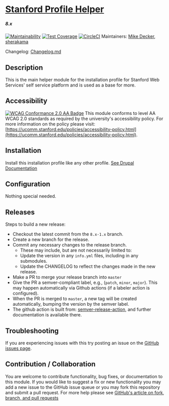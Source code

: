 # [Stanford Profile Helper](https://github.com/SU-SWS/stanford_profile_helper)
##### 8.x
[![Maintainability](https://api.codeclimate.com/v1/badges/73a84da54c8a1175ab3e/maintainability)](https://codeclimate.com/github/SU-SWS/stanford_profile_helper/maintainability)
[![Test Coverage](https://api.codeclimate.com/v1/badges/73a84da54c8a1175ab3e/test_coverage)](https://codeclimate.com/github/SU-SWS/stanford_profile_helper/test_coverage)
[![CircleCI](https://circleci.com/gh/SU-SWS/stanford_profile_helper.svg?style=svg)](https://circleci.com/gh/SU-SWS/stanford_profile_helper)
Maintainers: [Mike Decker](https://github.com/pookmish), [sherakama](https://github.com/sherakama)

Changelog: [Changelog.md](CHANGELOG.md)

Description
---

This is the main helper module for the installation profile for Stanford Web Services' self service platform and is used as a base for more.

Accessibility
---
[![WCAG Conformance 2.0 AA Badge](https://www.w3.org/WAI/wcag2AA-blue.png)](https://www.w3.org/TR/WCAG20/)
This module conforms to level AA WCAG 2.0 standards as required by the university's accessibility policy. For more information on the policy please visit: [https://ucomm.stanford.edu/policies/accessibility-policy.html](https://ucomm.stanford.edu/policies/accessibility-policy.html).

Installation
---

Install this installation profile like any other profile. [See Drupal Documentation](https://www.drupal.org/docs/7/install/using-an-installation-profile)

Configuration
---

Nothing special needed.

Releases
---

Steps to build a new release:
- Checkout the latest commit from the `8.x-1.x` branch.
- Create a new branch for the release.
- Commit any necessary changes to the release branch.
  -  These may include, but are not necessarily limited to:
    - Update the version in any `info.yml` files, including in any submodules.
    - Update the CHANGELOG to reflect the changes made in the new release.
- Make a PR to merge your release branch into `master`
- Give the PR a semver-compliant label, e.g., (`patch`, `minor`, `major`).  This may happen automatically via Github actions (if a labeler action is configured).
- When the PR is merged to `master`, a new tag will be created automatically, bumping the version by the semver label.
- The github action is built from: [semver-release-action](https://github.com/K-Phoen/semver-release-action), and further documentation is available there.


Troubleshooting
---

If you are experiencing issues with this try posting an issue on the [GitHub issues page](https://github.com/SU-SWS/stanford_profile/issues).

Contribution / Collaboration
---

You are welcome to contribute functionality, bug fixes, or documentation to this module. If you would like to suggest a fix or new functionality you may add a new issue to the GitHub issue queue or you may fork this repository and submit a pull request. For more help please see [GitHub's article on fork, branch, and pull requests](https://help.github.com/articles/using-pull-requests)
